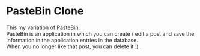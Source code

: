 <h1>PasteBin Clone</h1>
<p>This my variation of <a href ="https://pastebin.com/">PasteBin</a>.<br> PasteBin is an application in which you can create / edit a post and save the information in the application entries in the database. <br> When you no longer like that post, you can delete it :) .</p>
